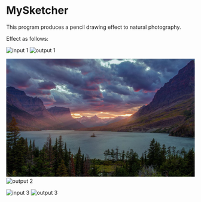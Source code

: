 # MySketcher
This program produces a pencil drawing effect to natural photography.

Effect as follows:



![input 1](https://github.com/WeilanTao/YourSketcher/blob/main/resource/sample.PNG)
![output 1](https://github.com/WeilanTao/YourSketcher/blob/main/resource/sample_output.PNG)


![input 2](https://github.com/WeilanTao/MySketcher/blob/main/resource/mountain.png)
![output 2](https://github.com/WeilanTao/YourSketcher/blob/main/resource/mountain_out.PNG)

![input 3](https://github.com/WeilanTao/YourSketcher/blob/main/resource/raider.png)
![output 3](https://github.com/WeilanTao/YourSketcher/blob/main/resource/raider_output.PNG)
